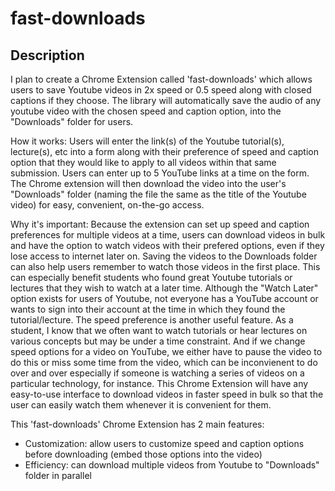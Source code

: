# fast-downloads

## Description

I plan to create a Chrome Extension called 'fast-downloads' which allows users to save Youtube videos in 2x speed or 0.5 speed along with closed captions if they choose. The library will automatically save the audio of any youtube video with the chosen speed and caption option, into the "Downloads" folder for users. 

How it works: Users will enter the link(s) of the Youtube tutorial(s), lecture(s), etc into a form along with their preference of speed and caption option that they would like to apply to all videos within that same submission. Users can enter up to 5 YouTube links at a time on the form. The Chrome extension will then download the video into the user's "Downloads" folder (naming the file the same as the title of the Youtube video) for easy, convenient, on-the-go access. 

Why it's important: Because the extension can set up speed and caption preferences for multiple videos at a time, users can download videos in bulk and have the option to watch videos with their prefered options, even if they lose access to internet later on. Saving the videos to the Downloads folder can also help users remember to watch those videos in the first place. This can especially benefit students who found great Youtube tutorials or lectures that they wish to watch at a later time. Although the "Watch Later" option exists for users of Youtube, not everyone has a YouTube account or wants to sign into their account at the time in which they found the tutorial/lecture. 
The speed preference is another useful feature. As a student, I know that we often want to watch tutorials or hear lectures on various concepts but may be under a time constraint. And if we change speed options for a video on YouTube, we either have to pause the video to do this or miss some time from the video, which can be inconvienent to do over and over especially if someone is watching a series of videos on a particular technology, for instance. This Chrome Extension will have any easy-to-use interface to download videos in faster speed in bulk so that the user can easily watch them whenever it is convenient for them.

This 'fast-downloads' Chrome Extension has 2 main features:
- Customization: allow users to customize speed and caption options before downloading (embed those options into the video)
- Efficiency: can download multiple videos from Youtube to "Downloads" folder in parallel

